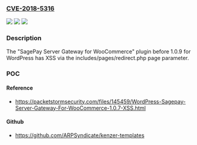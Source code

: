 ### [CVE-2018-5316](https://cve.mitre.org/cgi-bin/cvename.cgi?name=CVE-2018-5316)
![](https://img.shields.io/static/v1?label=Product&message=n%2Fa&color=blue)
![](https://img.shields.io/static/v1?label=Version&message=n%2Fa&color=blue)
![](https://img.shields.io/static/v1?label=Vulnerability&message=n%2Fa&color=brighgreen)

### Description

The "SagePay Server Gateway for WooCommerce" plugin before 1.0.9 for WordPress has XSS via the includes/pages/redirect.php page parameter.

### POC

#### Reference
- https://packetstormsecurity.com/files/145459/WordPress-Sagepay-Server-Gateway-For-WooCommerce-1.0.7-XSS.html

#### Github
- https://github.com/ARPSyndicate/kenzer-templates

